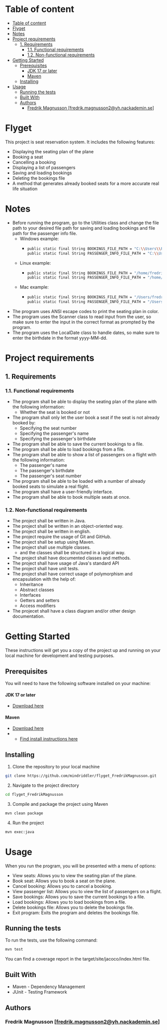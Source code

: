 # Table of content 
- [Table of content](#table-of-content)
- [Flyget](#flyget)
- [Notes](#notes)
- [Project requirements](#project-requirements)
  - [1. Requirements](#1-requirements)
    - [1.1. Functional requirements](#11-functional-requirements)
    - [1.2. Non-functional requirements](#12-non-functional-requirements)
- [Getting Started](#getting-started)
  - [Prerequisites](#prerequisites)
      - [JDK 17 or later](#jdk-17-or-later)
      - [Maven](#maven)
  - [Installing](#installing)
- [Usage](#usage)
  - [Running the tests](#running-the-tests)
  - [Built With](#built-with)
  - [Authors](#authors)
    - [Fredrik Magnusson \[fredrik.magnusson2@yh.nackademin.se\]](#fredrik-magnusson-fredrikmagnusson2yhnackademinse)

# Flyget
This project is seat reservation system. It includes the following features:

* Displaying the seating plan of the plane
* Booking a seat
* Cancelling a booking
* Displaying a list of passengers
* Saving and loading bookings
* Deleting the bookings file
* A method that generates already booked seats for a more accurate real life situation

# Notes
* Before running the program, go to the Utilities class and change the file path to your desired file path for saving and loading bookings and file path for the passenger info file.
  * Windows example:
    * ```bash
      public static final String BOOKINGS_FILE_PATH = "C:\\Users\\Fredrik\\Documents\\GitHub\\flyget_FredrikMagnusson\\bookings\\bookings.data";
      public static final String PASSENGER_INFO_FILE_PATH = "C:\\Users\\Fredrik\\Documents\\GitHub\\flyget_FredrikMagnusson\\bookings\\passenger_info.txt";    
      ```
  * Linux example:
    * ```bash
      public static final String BOOKINGS_FILE_PATH = "/home/fredrik/Documents/GitHub/flyget_FredrikMagnusson/bookings/bookings.data";
      public static final String PASSENGER_INFO_FILE_PATH = "/home/fredrik/Documents/GitHub/flyget_FredrikMagnusson/bookings/passenger_info.txt";    
      ```
  * Mac example:
    * ```bash
      public static final String BOOKINGS_FILE_PATH = "/Users/fredrik/Documents/GitHub/flyget_FredrikMagnusson/bookings/bookings.data";
      public static final String PASSENGER_INFO_FILE_PATH = "/Users/fredrik/Documents/GitHub/flyget_FredrikMagnusson/bookings/passenger_info.txt";    
      ```
* The program uses ANSI escape codes to print the seating plan in color.
* The program uses the Scanner class to read input from the user, so make sure to enter the input in the correct format as prompted by the program.
* The program uses the LocalDate class to handle dates, so make sure to enter the birthdate in the format yyyy-MM-dd.

# Project requirements
## 1. Requirements
### 1.1. Functional requirements
* The program shall be able to display the seating plan of the plane with the following information:
  * Whether the seat is booked or not
* The program shall only let the user book a seat if the seat is not already booked by:
  * Specifying the seat number
  * Specifying the passenger's name
  * Specifying the passenger's birthdate
* The program shall be able to save the current bookings to a file.
* The program shall be able to load bookings from a file.
* The program shall be able to show a list of passengers on a flight with the following information:
  * The passenger's name
  * The passenger's birthdate
  * The passenger's seat number
* The program shall be able to be loaded with a number of already booked seats to simulate a real flight.
* The program shall have a user-friendly interface.
* The program shall be able to book multiple seats at once.

### 1.2. Non-functional requirements
* The project shall be written in Java.
* The project shall be written in an object-oriented way.
* The project shall be written in english.
* The project require the usage of Git and GitHub.
* The project shall be setup using Maven.
* The project shall use multiple classes.
  * and the classes shall be structured in a logical way.
* The project shall have documented classes and methods.
* The project shall have usage of Java's standard API
* The project shall have unit tests.
* The project shall have correct usage of polymorphism and encapsulation with the help of:
  * Inheritance
  * Abstract classes
  * Interfaces
  * Getters and setters
  * Access modifiers
* The projecet shall have a class diagram and/or other design documentation.


# Getting Started

These instructions will get you a copy of the project up and running on your local machine for development and testing purposes.

## Prerequisites
You will need to have the following software installed on your machine:

#### JDK 17 or later
* [Download here](https://www.oracle.com/java/technologies/downloads/#java17)
#### Maven
* [Download here](https://maven.apache.org/download.cgi)
* * [Find install instructions here](https://maven.apache.org/install.html)
## Installing
1. Clone the repository to your local machine
```bash
git clone https://github.com/mindriddler/flyget_FredrikMagnusson.git
```
2. Navigate to the project directory
```bash
cd flyget_FredrikMagnusson
```
3. Compile and package the project using Maven
```bash
mvn clean package
```
4. Run the project
```bash
mvn exec:java
```
# Usage
When you run the program, you will be presented with a menu of options:

* View seats: Allows you to view the seating plan of the plane.
* Book seat: Allows you to book a seat on the plane.
* Cancel booking: Allows you to cancel a booking.
* View passenger list: Allows you to view the list of passengers on a flight.
* Save bookings: Allows you to save the current bookings to a file.
* Load bookings: Allows you to load bookings from a file.
* Delete bookings file: Allows you to delete the bookings file.
* Exit program: Exits the program and deletes the bookings file.
## Running the tests
To run the tests, use the following command:
```bash
mvn test
```
You can find a coverage report in the target/site/jacoco/index.html file.

## Built With
* Maven - Dependency Management
* JUnit - Testing Framework

## Authors
### Fredrik Magnusson [fredrik.magnusson2@yh.nackademin.se]
